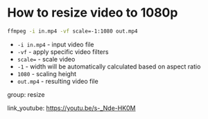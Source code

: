 # How to resize video to 1080p

```bash
ffmpeg -i in.mp4 -vf scale=-1:1080 out.mp4
```

- `-i in.mp4` - input video file
- `-vf` - apply specific video filters
- `scale=` - scale video
- `-1` - width will be automatically calculated based on aspect ratio
- `1080` - scaling height
- `out.mp4` - resulting video file

group: resize


link_youtube: https://youtu.be/s-_Nde-HK0M
